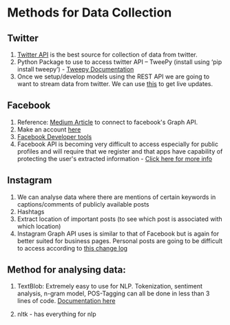 # Methods for Data Collection 
## Twitter 
1. [Twitter API](https://developer.twitter.com) is the best source for collection of data from twitter. 
2. Python Package to use to access twitter API – TweePy (install using ‘pip install tweepy’) - [Tweepy Documentation](http://docs.tweepy.org/en/v3.5.0/)
3. Once we setup/develop models using the REST API we are going to want to stream data from twitter. We can use [this](https://developer.twitter.com/en/docs/tutorials/consuming-streaming-data.html) to get live updates. 

## Facebook
1. Reference: [Medium Article](https://towardsdatascience.com/how-to-use-facebook-graph-api-and-extract-data-using-python-1839e19d6999) to connect to facebook's Graph API. 
2. Make an account [here](https://developers.facebook.com/)
3. [Facebook Developer tools](https://developers.facebook.com/tools/explorer/)
4. Facebook API is becoming very difficult to access especially for public profiles and will require that we register and that apps have capability of protecting the user's extracted information - [Click here for more info](https://developers.facebook.com/docs/public_feed/)


## Instagram 
1.	We can analyse data where there are mentions of certain keywords in captions/comments of publicly available posts 
2.	Hashtags 
3.	Extract location of important posts (to see which post is associated with which location)
4. Instagram Graph API uses is similar to that of Facebook but is again for better suited for business pages. Personal posts are going to be difficult to access according to [this change log](https://www.instagram.com/developer/changelog/) 

## Method for analysing data:
1. TextBlob: Extremely easy to use for NLP. Tokenization, sentiment analysis, n-gram model, POS-Tagging can all be done in less than 3 lines of code. [Documentation here](https://textblob.readthedocs.io/en/dev/)

2. nltk - has everything for nlp  
